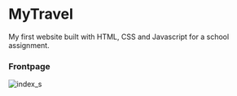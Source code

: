# MyTravel
My first website built with HTML, CSS and Javascript for a school assignment.

### Frontpage
![index_s](https://github.com/user-attachments/assets/0f239043-2a54-4f07-a5ad-71145c661a2a)

